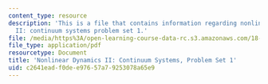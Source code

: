 ```yaml
---
content_type: resource
description: 'This is a file that contains information regarding nonlinear dynamics
  II: continuum systems problem set 1.'
file: /media/https%3A/open-learning-course-data-rc.s3.amazonaws.com/18-354j-nonlinear-dynamics-ii-continuum-systems-spring-2015/c2641eadf0dee97657a79253078a65e9_MIT18_354JS15_PSet1.pdf
file_type: application/pdf
resourcetype: Document
title: 'Nonlinear Dynamics II: Continuum Systems, Problem Set 1'
uid: c2641ead-f0de-e976-57a7-9253078a65e9
---
```

